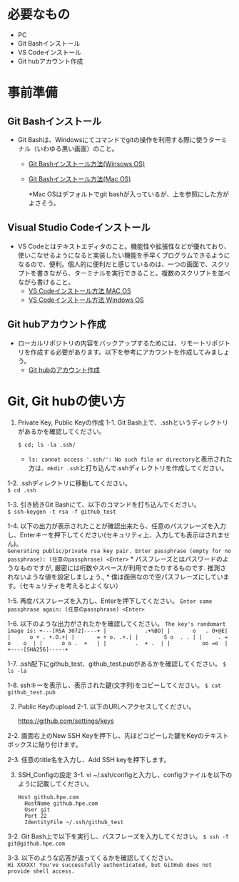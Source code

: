 # 必要なもの
+ PC
+ Git Bashインストール
+ VS Codeインストール
+ Git hubアカウント作成

# 事前準備
## Git Bashインストール
+ Git Bashは、Windowsにてコマンドでgitの操作を利用する際に使うターミナル（いわゆる黒い画面）のこと。
  + [Git Bashインストール方法(Winsows OS)](https://eng-entrance.com/git-install)
  + [Git Bashインストール方法(Mac OS)](https://qiita.com/NorsteinBekkler/items/a0622ee6a39d08d61b72)
  
    *Mac OSはデフォルトでgit bashが入っているが、上を参照にした方がよさそう。
## Visual Studio Codeインストール
+ VS Codeとはテキストエディタのこと。機能性や拡張性などが優れており、使いこなせるようになると実装したい機能を手早くプログラムできるようになるので、便利。個人的に便利だと感じているのは、一つの画面で、スクリプトを書きながら、ターミナルを実行できること。複数のスクリプトを並べながら書けること。
  + [VS Codeインストール方法 MAC OS](https://qiita.com/watamura/items/51c70fbb848e5f956fd6)
  + [VS Codeインストール方法 Windows OS](https://qiita.com/psychoroid/items/7d85ae6bade4a67aedb1)

## Git hubアカウント作成
+ ローカルリポジトリの内容をバックアップするためには、リモートリポジトリを作成する必要があります。以下を参考にアカウントを作成してみましょう。
  + [Git hubのアカウント作成](https://techacademy.jp/magazine/6235)

# Git, Git hubの使い方
1. Private Key, Public Keyの作成
  1-1. Git Bash上で、.sshというディレクトリがあるかを確認してください。
    ```
    $ cd; ls -la .ssh/
    ```
    * `ls: cannot access '.ssh/': No such file or directory`と表示された方は、`mkdir .ssh`と打ち込んで.sshディレクトリを作成してください。

  1-2. .sshディレクトリに移動してください。    
    ```
    $ cd .ssh
    ```
    
  1-3. 引き続きGit Bashにて、以下のコマンドを打ち込んでください。  
    ```
    $ ssh-keygen -t rsa -f github_test
    ```

  1-4. 以下の出力が表示されたことが確認出来たら、任意のパスフレーズを入力し、Enterキーを押下してください(セキュリティ上、入力しても表示はされません)。  
    ```
    Generating public/private rsa key pair.
    Enter passphrase (empty for no passphrase): (任意のpassphrase) <Enter>
    ```
    * パスフレーズとはパスワードのようなものですが, 厳密には桁数やスペースが利用できたりするものです. 推測されないような値を設定しましょう.,
    * 僕は面倒なので空パスフレーズにしています。（セキュリティを考えるとよくない）

  1-5. 再度パスフレーズを入力し、Enterを押下してください。
    ```
    Enter same passphrase again: (任意のpassphrase) <Enter>
    ```
    
  1-6. 以下のような出力がされたかを確認してください。
    ```
    The key's randomart image is:
    +---[RSA 3072]----+
    |            .+%BO|
    |       o   . O+@E|
    |      o + . +.O.+|
    |       = + o. .+.|
    |        S o  . . |
    |     . = o    o  |
    |      o o .  +   |
    |         .  + .  |
    |          oo =o  |
    +----[SHA256]-----+
    ```
    
  1-7. .ssh配下にgithub_test、github_test.pubがあるかを確認してください。
    ```
    $ ls -la 
    ```
    
  1-8. sshキーを表示し、表示された鍵(文字列)をコピーしてください。
    ```
    $ cat github_test.pub
    ```
    
2. Public Keyのupload
  2-1. 以下のURLへアクセスしてください。
  
    https://github.com/settings/keys

  2-2. 画面右上のNew SSH Keyを押下し、先ほどコピーした鍵をKeyのテキストボックスに貼り付けます。

  2-3. 任意のtitle名を入力し、Add SSH keyを押下します。

3. SSH_Configの設定
  3-1. vi ~/.ssh/configと入力し、configファイルを以下のように記載してください。
    ```
    Host github.hpe.com
      HostName github.hpe.com
      User git
      Port 22
      IdentityFile ~/.ssh/github_test
    ```
    
  3-2. Git Bash上で以下を実行し、パスフレーズを入力してください。
    ```
    $ ssh -T git@github.hpe.com
    ```
    
  3-3. 以下のような応答が返ってくるかを確認してください。  
    ```
    Hi XXXXX! You've successfully authenticated,
    but GitHub does not provide shell access.
    ```
